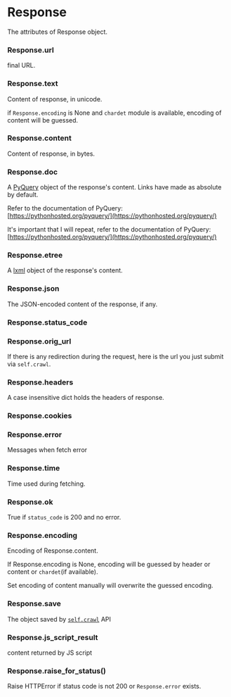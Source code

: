 Response
========

The attributes of Response object.

### Response.url

final URL.

### Response.text

Content of response, in unicode.

if `Response.encoding` is None and `chardet` module is available, encoding of content will be guessed.

### Response.content

Content of response, in bytes.

### Response.doc

A [PyQuery](https://pythonhosted.org/pyquery/) object of the response's content. Links have made as absolute by default.

Refer to the documentation of PyQuery: [https://pythonhosted.org/pyquery/](https://pythonhosted.org/pyquery/)

It's important that I will repeat, refer to the documentation of PyQuery: [https://pythonhosted.org/pyquery/](https://pythonhosted.org/pyquery/)

### Response.etree

A [lxml](http://lxml.de/) object of the response's content.

### Response.json

The JSON-encoded content of the response, if any.

### Response.status_code

### Response.orig_url

If there is any redirection during the request, here is the url you just submit via `self.crawl`.

### Response.headers

A case insensitive dict holds the headers of response.

### Response.cookies

### Response.error

Messages when fetch error

### Response.time

Time used during fetching.

### Response.ok

True if `status_code` is 200 and no error.

### Response.encoding

Encoding of Response.content.

If Response.encoding is None, encoding will be guessed by header or content or `chardet`(if available).

Set encoding of content manually will overwrite the guessed encoding.

### Response.save

The object saved by [`self.crawl`](/apis/self.crawl/#save) API

### Response.js_script_result

content returned by JS script

### Response.raise_for_status()

Raise HTTPError if status code is not 200 or `Response.error` exists.


